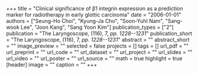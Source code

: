 +++
title = "Clinical significance of β1 integrin expression as a prediction marker for radiotherapy in early glottic carcinoma"
date = "2006-01-01"
authors = ["Seung-Ho Choi", "Kyung-Ja Cho", "Soon-Yuhl Nam", "Sang-wook Lee", "Joon Kang", "Sang Yoon Kim"]
publication_types = ["2"]
publication = "The Laryngoscope, (116), 7, _pp. 1228--1231_"
publication_short = "The Laryngoscope, (116), 7, _pp. 1228--1231_"
abstract = ""
abstract_short = ""
image_preview = ""
selected = false
projects = []
tags = []
url_pdf = ""
url_preprint = ""
url_code = ""
url_dataset = ""
url_project = ""
url_slides = ""
url_video = ""
url_poster = ""
url_source = ""
math = true
highlight = true
[header]
image = ""
caption = ""
+++

